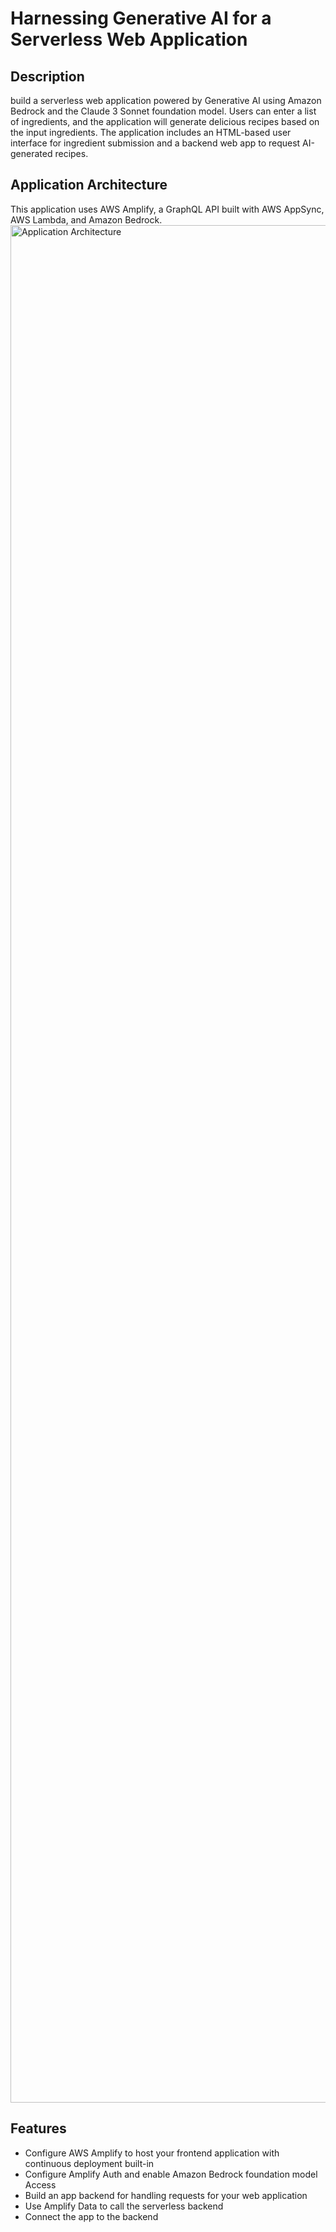 # Harnessing Generative AI for a Serverless Web Application 

## Description
build a serverless web application powered by Generative AI using Amazon Bedrock and the Claude 3 Sonnet foundation model. Users can enter a list of ingredients, and the application will generate delicious recipes based on the input ingredients. The application includes an HTML-based user interface for ingredient submission and a backend web app to request AI-generated recipes.

## Application Architecture
This application uses AWS Amplify, a GraphQL API built with AWS AppSync, AWS Lambda, and Amazon Bedrock.
<img width="3004" alt="Application Architecture" src="https://github.com/user-attachments/assets/aa852b4f-eec3-48e3-a008-2c2d6597c946">

## Features
- Configure AWS Amplify to host your frontend application with continuous deployment built-in
- Configure Amplify Auth and enable Amazon Bedrock foundation model Access
- Build an app backend for handling requests for your web application
- Use Amplify Data to call the serverless backend
- Connect the app to the backend

